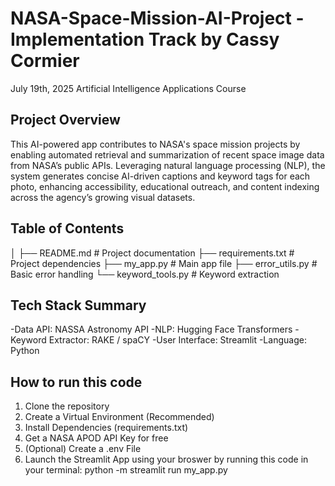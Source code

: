 # NASA-Space-Mission-AI-Project - Implementation Track by Cassy Cormier
July 19th, 2025
Artificial Intelligence Applications Course

## Project Overview
This AI-powered app contributes to NASA's space mission projects by enabling automated retrieval and summarization of recent space image data from NASA’s public APIs. Leveraging natural language processing (NLP), the system generates concise AI-driven captions and keyword tags for each photo, enhancing accessibility, educational outreach, and content indexing across the agency’s growing visual datasets.

## Table of Contents
│
├── README.md           # Project documentation
├── requirements.txt    # Project dependencies
├── my_app.py           # Main app file
├── error_utils.py      # Basic error handling
└── keyword_tools.py    # Keyword extraction

## Tech Stack Summary
-Data API: NASSA Astronomy API
-NLP: Hugging Face Transformers
-Keyword Extractor: RAKE / spaCY
-User Interface: Streamlit
-Language: Python

## How to run this code
1. Clone the repository
2. Create a Virtual Environment (Recommended)
3. Install Dependencies (requirements.txt)
4. Get a NASA APOD API Key for free
5. (Optional) Create a .env File
6. Launch the Streamlit App using your broswer by running this code in your terminal: python -m streamlit run my_app.py